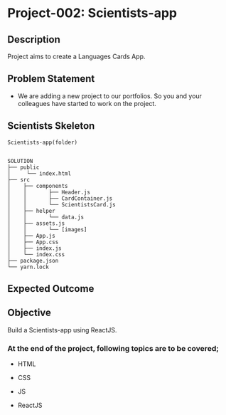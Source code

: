 # Project-002: Scientists-app

## Description

Project aims to create a Languages Cards App.

## Problem Statement

- We are adding a new project to our portfolios. So you and your colleagues have started to work on the project.

## Scientists Skeleton

```
Scientists-app(folder)


SOLUTION
├── public
│     └── index.html
├── src
│    ├── components
│    │       ├── Header.js
│    │       ├── CardContainer.js
│    │       └── ScientistsCard.js
│    ├── helper
│    │       └── data.js
│    ├── assets.js
│    │       └── [images]
│    ├── App.js
│    ├── App.css
│    ├── index.js
│    └── index.css
├── package.json
└── yarn.lock
```

## Expected Outcome

## Objective

Build a Scientists-app using ReactJS.

### At the end of the project, following topics are to be covered;

- HTML

- CSS

- JS

- ReactJS
